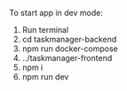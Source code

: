 To start app in dev mode:
1. Run terminal
2. cd taskmanager-backend
3. npm run docker-compose
4. ../taskmanager-frontend
5. npm i
6. npm run dev
